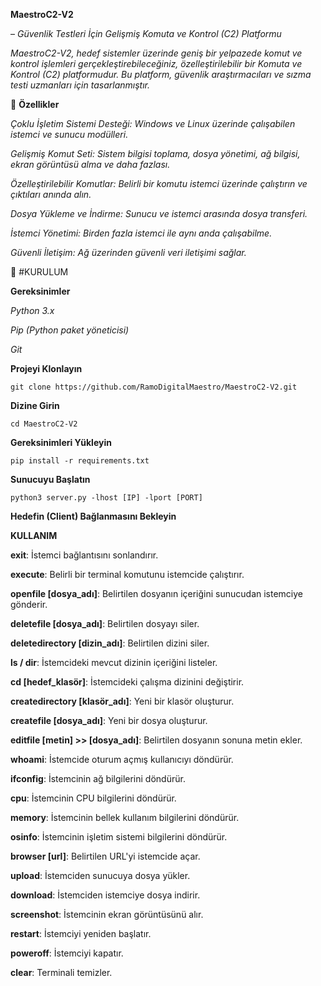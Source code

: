 
**MaestroC2-V2**

– *Güvenlik Testleri İçin Gelişmiş Komuta ve Kontrol (C2) Platformu*

*MaestroC2-V2, hedef sistemler üzerinde geniş bir yelpazede komut ve kontrol işlemleri gerçekleştirebileceğiniz, özelleştirilebilir bir Komuta ve Kontrol (C2) platformudur. Bu platform, güvenlik araştırmacıları ve sızma testi uzmanları için tasarlanmıştır.*

🚀 **Özellikler**

*Çoklu İşletim Sistemi Desteği: Windows ve Linux üzerinde çalışabilen istemci ve sunucu modülleri.*

*Gelişmiş Komut Seti: Sistem bilgisi toplama, dosya yönetimi, ağ bilgisi, ekran görüntüsü alma ve daha fazlası.*

*Özelleştirilebilir Komutlar: Belirli bir komutu istemci üzerinde çalıştırın ve çıktıları anında alın.*

*Dosya Yükleme ve İndirme: Sunucu ve istemci arasında dosya transferi.*

*İstemci Yönetimi: Birden fazla istemci ile aynı anda çalışabilme.*

*Güvenli İletişim: Ağ üzerinden güvenli veri iletişimi sağlar.*


🚀 #KURULUM

**Gereksinimler**

*Python 3.x*

*Pip (Python paket yöneticisi)*

*Git*

**Projeyi Klonlayın**

```git clone https://github.com/RamoDigitalMaestro/MaestroC2-V2.git```

**Dizine Girin**

```cd MaestroC2-V2```

**Gereksinimleri Yükleyin**

```pip install -r requirements.txt```

**Sunucuyu Başlatın**

```python3 server.py -lhost [IP] -lport [PORT]```

**Hedefin (Client) Bağlanmasını Bekleyin**

**KULLANIM**

**exit**: İstemci bağlantısını sonlandırır.

**execute**: Belirli bir terminal komutunu istemcide çalıştırır.

**openfile [dosya_adı]**: Belirtilen dosyanın içeriğini sunucudan istemciye gönderir.

**deletefile [dosya_adı]**: Belirtilen dosyayı siler.

**deletedirectory [dizin_adı]**: Belirtilen dizini siler.

**ls / dir**: İstemcideki mevcut dizinin içeriğini listeler.

**cd [hedef_klasör]**: İstemcideki çalışma dizinini değiştirir.

**createdirectory [klasör_adı]**: Yeni bir klasör oluşturur.

**createfile [dosya_adı]**: Yeni bir dosya oluşturur.

**editfile [metin] >> [dosya_adı]**: Belirtilen dosyanın sonuna metin ekler.

**whoami**: İstemcide oturum açmış kullanıcıyı döndürür.

**ifconfig**: İstemcinin ağ bilgilerini döndürür.

**cpu**: İstemcinin CPU bilgilerini döndürür.

**memory**: İstemcinin bellek kullanım bilgilerini döndürür.

**osinfo**: İstemcinin işletim sistemi bilgilerini döndürür.

**browser [url]**: Belirtilen URL'yi istemcide açar.

**upload**: İstemciden sunucuya dosya yükler.

**download**: İstemciden istemciye dosya indirir.

**screenshot**: İstemcinin ekran görüntüsünü alır.

**restart**: İstemciyi yeniden başlatır.

**poweroff**: İstemciyi kapatır.

**clear**: Terminali temizler.


















